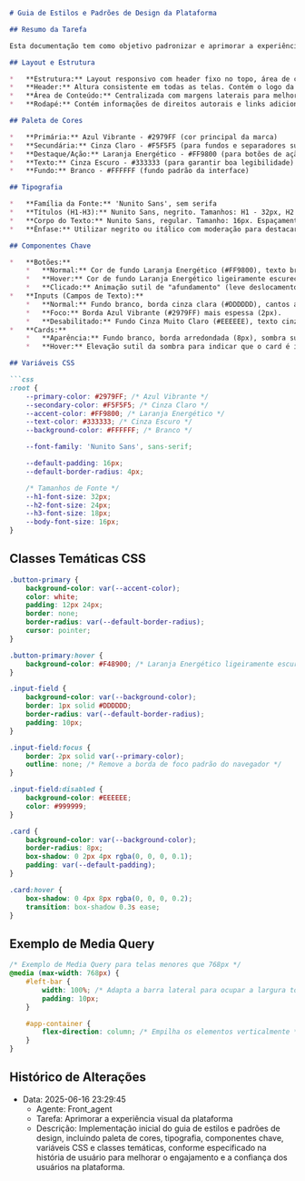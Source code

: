 ```markdown
# Guia de Estilos e Padrões de Design da Plataforma

## Resumo da Tarefa

Esta documentação tem como objetivo padronizar e aprimorar a experiência visual da plataforma, garantindo uma interface visualmente atraente, consistente com a identidade da marca, acessível e responsiva. As diretrizes aqui presentes visam facilitar o desenvolvimento e a manutenção da interface, promovendo uma experiência de usuário mais agradável e eficiente.

## Layout e Estrutura

*   **Estrutura:** Layout responsivo com header fixo no topo, área de conteúdo principal centralizada e rodapé na base. Em telas maiores, considerar uma barra lateral (menu de navegação) à esquerda.
*   **Header:** Altura consistente em todas as telas. Contém o logo da marca à esquerda e navegação principal (se houver) à direita.
*   **Área de Conteúdo:** Centralizada com margens laterais para melhor leitura em telas maiores. Layout flexível para se adaptar a diferentes tipos de conteúdo (formulários, tabelas, textos).
*   **Rodapé:** Contém informações de direitos autorais e links adicionais (ex: termos de uso, política de privacidade).

## Paleta de Cores

*   **Primária:** Azul Vibrante - #2979FF (cor principal da marca)
*   **Secundária:** Cinza Claro - #F5F5F5 (para fundos e separadores sutis)
*   **Destaque/Ação:** Laranja Energético - #FF9800 (para botões de ação e elementos interativos)
*   **Texto:** Cinza Escuro - #333333 (para garantir boa legibilidade)
*   **Fundo:** Branco - #FFFFFF (fundo padrão da interface)

## Tipografia

*   **Família da Fonte:** 'Nunito Sans', sem serifa
*   **Títulos (H1-H3):** Nunito Sans, negrito. Tamanhos: H1 - 32px, H2 - 24px, H3 - 18px. Espaçamento entre linhas de 1.2.
*   **Corpo do Texto:** Nunito Sans, regular. Tamanho: 16px. Espaçamento entre linhas de 1.5.
*   **Ênfase:** Utilizar negrito ou itálico com moderação para destacar palavras ou frases importantes.

## Componentes Chave

*   **Botões:**
    *   **Normal:** Cor de fundo Laranja Energético (#FF9800), texto branco, cantos arredondados (4px), espaçamento interno (padding) de 12px (superior/inferior) e 24px (esquerda/direita).
    *   **Hover:** Cor de fundo Laranja Energético ligeiramente escurecida (ex: #F48900), cursor em forma de mão.
    *   **Clicado:** Animação sutil de "afundamento" (leve deslocamento para baixo e pequena redução de tamanho).
*   **Inputs (Campos de Texto):**
    *   **Normal:** Fundo branco, borda cinza clara (#DDDDDD), cantos arredondados (4px), espaçamento interno (padding) de 10px.
    *   **Foco:** Borda Azul Vibrante (#2979FF) mais espessa (2px).
    *   **Desabilitado:** Fundo Cinza Muito Claro (#EEEEEE), texto cinza claro (#999999).
*   **Cards:**
    *   **Aparência:** Fundo branco, borda arredondada (8px), sombra suave (ex: rgba(0, 0, 0, 0.1)), espaçamento interno (padding) de 16px.
    *   **Hover:** Elevação sutil da sombra para indicar que o card é interativo.

## Variáveis CSS

```css
:root {
    --primary-color: #2979FF; /* Azul Vibrante */
    --secondary-color: #F5F5F5; /* Cinza Claro */
    --accent-color: #FF9800; /* Laranja Energético */
    --text-color: #333333; /* Cinza Escuro */
    --background-color: #FFFFFF; /* Branco */

    --font-family: 'Nunito Sans', sans-serif;

    --default-padding: 16px;
    --default-border-radius: 4px;

    /* Tamanhos de Fonte */
    --h1-font-size: 32px;
    --h2-font-size: 24px;
    --h3-font-size: 18px;
    --body-font-size: 16px;
}
```

## Classes Temáticas CSS

```css
.button-primary {
    background-color: var(--accent-color);
    color: white;
    padding: 12px 24px;
    border: none;
    border-radius: var(--default-border-radius);
    cursor: pointer;
}

.button-primary:hover {
    background-color: #F48900; /* Laranja Energético ligeiramente escurecida */
}

.input-field {
    background-color: var(--background-color);
    border: 1px solid #DDDDDD;
    border-radius: var(--default-border-radius);
    padding: 10px;
}

.input-field:focus {
    border: 2px solid var(--primary-color);
    outline: none; /* Remove a borda de foco padrão do navegador */
}

.input-field:disabled {
    background-color: #EEEEEE;
    color: #999999;
}

.card {
    background-color: var(--background-color);
    border-radius: 8px;
    box-shadow: 0 2px 4px rgba(0, 0, 0, 0.1);
    padding: var(--default-padding);
}

.card:hover {
    box-shadow: 0 4px 8px rgba(0, 0, 0, 0.2);
    transition: box-shadow 0.3s ease;
}

```

## Exemplo de Media Query

```css
/* Exemplo de Media Query para telas menores que 768px */
@media (max-width: 768px) {
    #left-bar {
        width: 100%; /* Adapta a barra lateral para ocupar a largura total */
        padding: 10px;
    }

    #app-container {
        flex-direction: column; /* Empilha os elementos verticalmente */
    }
}
```

## Histórico de Alterações

- Data: 2025-06-16 23:29:45
  - Agente: Front_agent
  - Tarefa: Aprimorar a experiência visual da plataforma
  - Descrição: Implementação inicial do guia de estilos e padrões de design, incluindo paleta de cores, tipografia, componentes chave, variáveis CSS e classes temáticas, conforme especificado na história de usuário para melhorar o engajamento e a confiança dos usuários na plataforma.
```